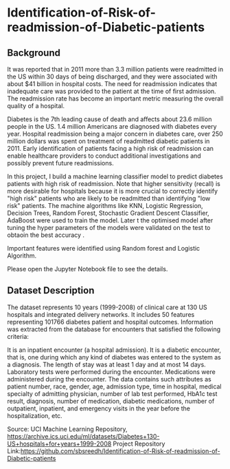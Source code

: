 # Identification-of-Risk-of-readmission-of-Diabetic-patients

## Background
It was reported that in 2011 more than 3.3 million patients were readmitted in the US within 30 days of being discharged, and they were associated with about $41 billion in hospital costs. The need for readmission indicates that inadequate care was provided to the patient at the time of first admission. The readmission rate has become an important metric measuring the overall quality of a hospital.

Diabetes is the 7th leading cause of death and affects about 23.6 million people in the US. 1.4 million Americans are diagnosed with diabetes every year. Hospital readmission being a major concern in diabetes care, over 250 million dollars was spent on treatment of readmitted diabetic patients in 2011. Early identification of patients facing a high risk of readmission can enable healthcare providers to conduct additional investigations and possibly prevent future readmissions.

In this project, I build a machine learning classifier model to predict diabetes patients with high risk of readmission. Note that higher sensitivity (recall) is more desirable for hospitals because it is more crucial to correctly identify "high risk" patients who are likely to be readmitted than identifying "low risk" patients.
The machine algorithms like KNN, Logistic Regression, Decision Trees, Random Forest, Stochastic Gradient Descent Classifier, AdaBoost were used to train the model. Later t the optimised model after tuning the hyper parameters of the models  were validated on the test to obtaoin the best accuracy .

Important features were identified using Random forest and Logistic Algorithm.


Please open the Jupyter Notebook file to see the details.

## Dataset Description
The dataset represents 10 years (1999-2008) of clinical care at 130 US hospitals and integrated delivery networks. It includes 50 features representing 101766 diabetes patient and hospital outcomes. Information was extracted from the database for encounters that satisfied the following criteria:

It is an inpatient encounter (a hospital admission).
It is a diabetic encounter, that is, one during which any kind of diabetes was entered to the system as a diagnosis.
The length of stay was at least 1 day and at most 14 days.
Laboratory tests were performed during the encounter.
Medications were administered during the encounter.
The data contains such attributes as patient number, race, gender, age, admission type, time in hospital, medical specialty of admitting physician, number of lab test performed, HbA1c test result, diagnosis, number of medication, diabetic medications, number of outpatient, inpatient, and emergency visits in the year before the hospitalization, etc.

Source: UCI Machine Learning Repository, https://archive.ics.uci.edu/ml/datasets/Diabetes+130-US+hospitals+for+years+1999-2008
Project Repository Link:https://github.com/sbsreedh/Identification-of-Risk-of-readmission-of-Diabetic-patients
